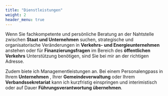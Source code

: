 ```yaml
---
title: "Dienstleistungen"
weight: 2
header_menu: true
---
```


Wenn Sie fachkompetente und persönliche Beratung an der Nahtstelle zwischen **Staat und Unternehmen** suchen, strategische und organisatorische Veränderungen in
**Verkehrs- und Energieunternehmen** anstehen oder für **Finanzierungsfragen** im Bereich des **öffentlichen Verkehrs** Unterstützung benötigen, sind
Sie bei mir an der richtigen Adresse.

Zudem biete ich Managementleistungen an. Bei einem Personalengpass in Ihrem **Unternehmen** , Ihrer
**Gemeindeverwaltung** oder Ihrem **Verbandssekretariat** kann ich kurzfristig einspringen und interimistisch oder auf Dauer **Führungsverantwortung übernehmen**.